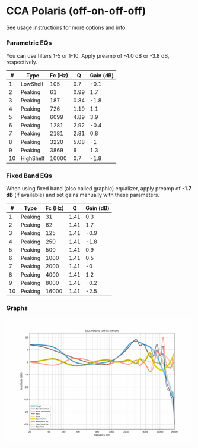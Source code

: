 # CCA Polaris (off-on-off-off)
See [usage instructions](https://github.com/jaakkopasanen/AutoEq#usage) for more options and info.

### Parametric EQs
You can use filters 1-5 or 1-10. Apply preamp of -4.0 dB or -3.8 dB, respectively.

|   # | Type      |   Fc (Hz) |    Q |   Gain (dB) |
|-----|-----------|-----------|------|-------------|
|   1 | LowShelf  |       105 | 0.7  |        -0.1 |
|   2 | Peaking   |        61 | 0.99 |         1.7 |
|   3 | Peaking   |       187 | 0.84 |        -1.8 |
|   4 | Peaking   |       726 | 1.19 |         1.1 |
|   5 | Peaking   |      6099 | 4.89 |         3.9 |
|   6 | Peaking   |      1281 | 2.92 |        -0.4 |
|   7 | Peaking   |      2181 | 2.81 |         0.8 |
|   8 | Peaking   |      3220 | 5.08 |        -1   |
|   9 | Peaking   |      3869 | 6    |         1.3 |
|  10 | HighShelf |     10000 | 0.7  |        -1.8 |

### Fixed Band EQs
When using fixed band (also called graphic) equalizer, apply preamp of **-1.7 dB** (if available) and set gains manually with these parameters.

|   # | Type    |   Fc (Hz) |    Q |   Gain (dB) |
|-----|---------|-----------|------|-------------|
|   1 | Peaking |        31 | 1.41 |         0.3 |
|   2 | Peaking |        62 | 1.41 |         1.7 |
|   3 | Peaking |       125 | 1.41 |        -0.9 |
|   4 | Peaking |       250 | 1.41 |        -1.8 |
|   5 | Peaking |       500 | 1.41 |         0.9 |
|   6 | Peaking |      1000 | 1.41 |         0.5 |
|   7 | Peaking |      2000 | 1.41 |        -0   |
|   8 | Peaking |      4000 | 1.41 |         1.2 |
|   9 | Peaking |      8000 | 1.41 |        -0.2 |
|  10 | Peaking |     16000 | 1.41 |        -2.5 |

### Graphs
![](./CCA%20Polaris%20(off-on-off-off).png)
